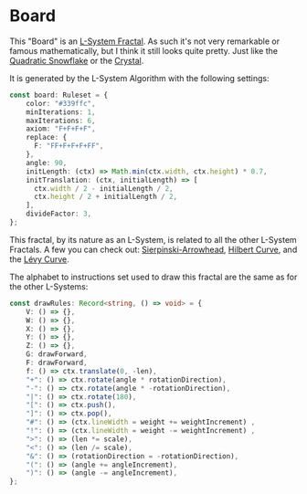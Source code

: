 # Board

This "Board" is an [L-System Fractal](https://en.wikipedia.org/wiki/L-system). As such it's not very remarkable or famous mathematically, but I think it still looks quite pretty. Just like the [Quadratic Snowflake](/l-system/quadratic-snowflake) or the [Crystal](/l-system/crystal). 

It is generated by the L-System Algorithm with the following settings: 

```ts
const board: Ruleset = {
    color: "#339ffc",
    minIterations: 1,
    maxIterations: 6,
    axiom: "F+F+F+F",
    replace: {
      F: "FF+F+F+F+FF",
    },
    angle: 90,
    initLength: (ctx) => Math.min(ctx.width, ctx.height) * 0.7,
    initTranslation: (ctx, initialLength) => [
      ctx.width / 2 - initialLength / 2,
      ctx.height / 2 + initialLength / 2,
    ],
    divideFactor: 3,
};
```

This fractal, by its nature as an L-System, is related to all the other L-System Fractals. A few you can check out: [Sierpinski-Arrowhead](/l-system/sierpinski-arrowhead), [Hilbert Curve](/l-system/hilbert-curve), and the [Lévy Curve](/l-system/levy-curve).

The alphabet to instructions set used to draw this fractal are the same as for the other L-Systems:

```ts
const drawRules: Record<string, () => void> = {
    V: () => {},
    W: () => {},
    X: () => {},
    Y: () => {},
    Z: () => {},
    G: drawForward,
    F: drawForward,
    f: () => ctx.translate(0, -len),
    "+": () => ctx.rotate(angle * rotationDirection),
    "-": () => ctx.rotate(angle * -rotationDirection),
    "|": () => ctx.rotate(180),
    "[": () => ctx.push(),
    "]": () => ctx.pop(),
    "#": () => (ctx.lineWidth = weight += weightIncrement) ,
    "!": () => (ctx.lineWidth = weight -= weightIncrement) ,
    ">": () => (len *= scale),
    "<": () => (len /= scale),
    "&": () => (rotationDirection = -rotationDirection),
    "(": () => (angle += angleIncrement),
    ")": () => (angle -= angleIncrement),
};
```

